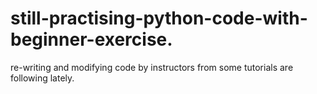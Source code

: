 # still-practising-python-code-with-beginner-exercise.
re-writing and modifying code by instructors from some tutorials are following lately.
